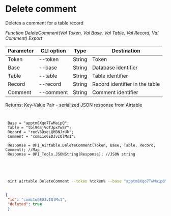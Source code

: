 ﻿---
sidebar_position: 4
---

# Delete comment
 Deletes a comment for a table record


*Function DeleteComment(Val Token, Val Base, Val Table, Val Record, Val Comment) Export*

 | Parameter | CLI option | Type | Destination |
 |-|-|-|-|
 | Token | --token | String | Token |
 | Base | --base | String | Database identifier |
 | Table | --table | String | Table identifier |
 | Record | --record | String | Record identifier in the table |
 | Comment | --comment | String | Comment identifier |

 
 Returns: Key-Value Pair - serialized JSON response from Airtable 

```bsl title="Code example"
	
 
 Base = "apptm8Xqo7TwMaipQ";
 Table = "tbl9G4jVoTJpxYwSY";
 Record = "recV6DxeLQMBNJrUk";
 Comment = "comL1oGEDJvIQlMs1";
 
 Response = OPI_Airtable.DeleteComment(Token, Base, Table, Record, Comment); //Map
 Response = OPI_Tools.JSONString(Response); //JSON string
 

	
```

```sh title="CLI command example"
 
 oint airtable DeleteComment --token %token% --base "apptm8Xqo7TwMaipQ" --table "tbl9G4jVoTJpxYwSY" --record "recV6DxeLQMBNJrUk" --comment %comment%

```


```json title="Result"

{
 "id": "comL1oGEDJvIQlMs1",
 "deleted": true
 }

```
